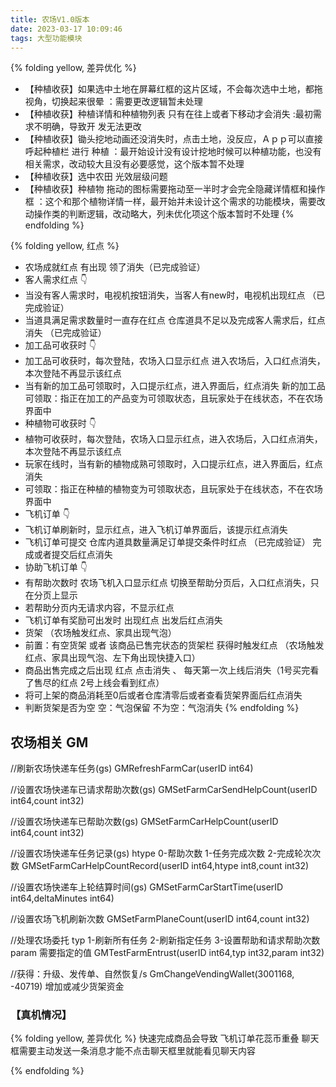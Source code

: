 ```yaml
---
title: 农场V1.0版本
date: 2023-03-17 10:09:46
tags: 大型功能模块
---
```

{% folding yellow, 差异优化 %}

- 【种植收获】如果选中土地在屏幕红框的这片区域，不会每次选中土地，都拖视角，切换起来很晕  ：需要更改逻辑暂未处理
- 【种植收获】种植详情和种植物列表    只有在往上或者下移动才会消失  :最初需求不明确，导致开 发无法更改
- 【种植收获】锄头挖地动画还没消失时，点击土地，没反应，Ａｐｐ可以直接呼起种植栏 进行 种植  ：最开始设计没有设计挖地时候可以种植功能，也没有相关需求，改动较大且没有必要感觉，这个版本暂不处理
- 【种植收获】选中农田 光效层级问题
- 【种植收获】种植物  拖动的图标需要拖动至一半时才会完全隐藏详情框和操作框  ：这个和那个植物详情一样，最开始并未设计这个需求的功能模块，需要改动操作类的判断逻辑，改动略大，列未优化项这个版本暂时不处理
{% endfolding %}

{% folding yellow, 红点 %} 
- 农场成就红点 有出现  领了消失（已完成验证）
- 客人需求红点 👇
- 当没有客人需求时，电视机按钮消失，当客人有new时，电视机出现红点  （已完成验证）
- 当道具满足需求数量时一直存在红点  仓库道具不足以及完成客人需求后，红点消失  （已完成验证）
- 加工品可收获时 👇
- 加工品可收获时，每次登陆，农场入口显示红点     进入农场后，入口红点消失，本次登陆不再显示该红点
- 当有新的加工品可领取时，入口提示红点，进入界面后，红点消失   新的加工品可领取：指正在加工的产品变为可领取状态，且玩家处于在线状态，不在农场界面中
- 种植物可收获时 👇
- 植物可收获时，每次登陆，农场入口显示红点，进入农场后，入口红点消失，本次登陆不再显示该红点
- 玩家在线时，当有新的植物成熟可领取时，入口提示红点，进入界面后，红点消失
- 可领取：指正在种植的植物变为可领取状态，且玩家处于在线状态，不在农场界面中
- 飞机订单 👇
- 飞机订单刷新时，显示红点，进入飞机订单界面后，该提示红点消失 
- 飞机订单可提交 仓库内道具数量满足订单提交条件时红点 （已完成验证）  完成或者提交后红点消失
- 协助飞机订单  👇
- 有帮助次数时 农场飞机入口显示红点 切换至帮助分页后，入口红点消失，只在分页上显示
- 若帮助分页内无请求内容，不显示红点
- 飞机订单有奖励可出发时   出现红点   出发后红点消失
- 货架 （农场触发红点、家具出现气泡）
- 前置：有空货架 或者  该商品已售完状态的货架栏  获得时触发红点 （农场触发红点、家具出现气泡、左下角出现快捷入口）
- 商品出售完成之后出现 红点 点击消失  、   每天第一次上线后消失（1号买完看了售尽的红点  2号上线会看到红点）
- 将可上架的商品消耗至0后或者仓库清零后或者查看货架界面后红点消失  
- 判断货架是否为空 空：气泡保留   不为空：气泡消失
{% endfolding %}


## 农场相关 GM
//刷新农场快递车任务(gs)
GMRefreshFarmCar(userID int64)

//设置农场快递车已请求帮助次数(gs)
GMSetFarmCarSendHelpCount(userID int64,count int32)

//设置农场快递车已帮助次数(gs)
GMSetFarmCarHelpCount(userID int64,count int32)

//设置农场快递车任务记录(gs) htype 0-帮助次数 1-任务完成次数 2-完成轮次次数
GMSetFarmCarHelpCountRecord(userID int64,htype int8,count int32)

//设置农场快递车上轮结算时间(gs)
GMSetFarmCarStartTime(userID int64,deltaMinutes int64)

//设置农场飞机刷新次数
GMSetFarmPlaneCount(userID int64,count int32)

//处理农场委托 typ 1-刷新所有任务 2-刷新指定任务 3-设置帮助和请求帮助次数 param 需要指定的值
GMTestFarmEntrust(userID int64,typ int32,param int32)

//获得：升级、发传单、自然恢复/s
GmChangeVendingWallet(3001168, -40719)  增加或减少货架资金


### 【真机情况】
{% folding yellow, 差异优化 %}
快速完成商品会导致 飞机订单花蕊币重叠
聊天框需要主动发送一条消息才能不点击聊天框里就能看见聊天内容



{% endfolding %}

